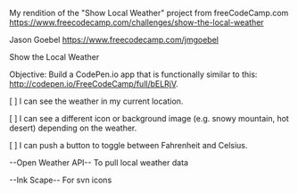 My rendition of the "Show Local Weather" project from freeCodeCamp.com
https://www.freecodecamp.com/challenges/show-the-local-weather

Jason Goebel
https://www.freecodecamp.com/jmgoebel


Show the Local Weather

Objective: Build a CodePen.io app that is functionally similar to this: http://codepen.io/FreeCodeCamp/full/bELRjV.

[ ] I can see the weather in my current location.

[ ] I can see a different icon or background image (e.g. snowy mountain, hot desert) depending on the weather.

[ ] I can push a button to toggle between Fahrenheit and Celsius.

--Open Weather API--
To pull local weather data

--Ink Scape--
For svn icons

